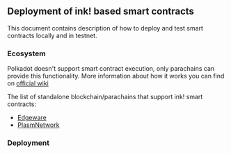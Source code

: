 ## Deployment of ink! based smart contracts

This document contains description of how to deploy and test smart contracts
locally and in testnet.

### Ecosystem

Polkadot doesn't support smart contract execution, only parachains can provide this functionality.
More information about how it works you can find on [official wiki](https://wiki.polkadot.network/docs/en/build-smart-contracts)

The list of standalone blockchain/parachains that support ink! smart contracts:
* [Edgeware](https://edgewa.re)
* [PlasmNetwork](https://www.plasmnet.io)

### Deployment

